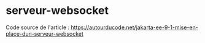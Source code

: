 # serveur-websocket
 Code source de l'article : https://autourducode.net/jakarta-ee-9-1-mise-en-place-dun-serveur-websocket
